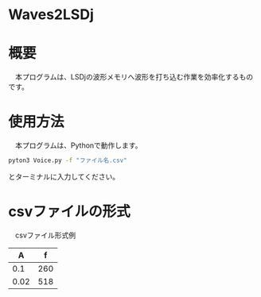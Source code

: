 # Waves2LSDj

# 概要

　本プログラムは、LSDjの波形メモリへ波形を打ち込む作業を効率化するものです。

# 使用方法

　本プログラムは、Pythonで動作します。

```bash
pyton3 Voice.py -f "ファイル名.csv"
```

とターミナルに入力してください。

# csvファイルの形式

　csvファイル形式例

| A | f |
| --- | --- |
| 0.1 | 260 |
| 0.02 | 518 |
